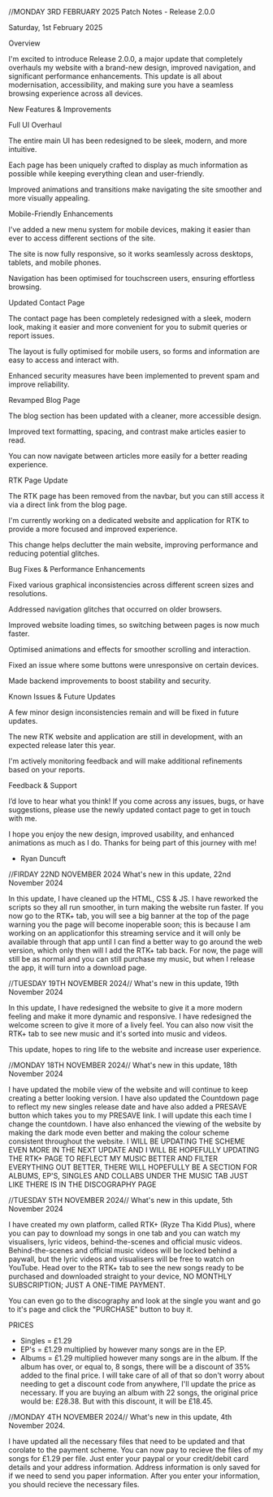 //MONDAY 3RD FEBRUARY 2025
Patch Notes - Release 2.0.0

Saturday, 1st February 2025

Overview

I'm excited to introduce Release 2.0.0, a major update that completely overhauls my website with a brand-new design, improved navigation, and significant performance enhancements. This update is all about modernisation, accessibility, and making sure you have a seamless browsing experience across all devices.

New Features & Improvements

Full UI Overhaul

The entire main UI has been redesigned to be sleek, modern, and more intuitive.

Each page has been uniquely crafted to display as much information as possible while keeping everything clean and user-friendly.

Improved animations and transitions make navigating the site smoother and more visually appealing.

Mobile-Friendly Enhancements

I've added a new menu system for mobile devices, making it easier than ever to access different sections of the site.

The site is now fully responsive, so it works seamlessly across desktops, tablets, and mobile phones.

Navigation has been optimised for touchscreen users, ensuring effortless browsing.

Updated Contact Page

The contact page has been completely redesigned with a sleek, modern look, making it easier and more convenient for you to submit queries or report issues.

The layout is fully optimised for mobile users, so forms and information are easy to access and interact with.

Enhanced security measures have been implemented to prevent spam and improve reliability.

Revamped Blog Page

The blog section has been updated with a cleaner, more accessible design.

Improved text formatting, spacing, and contrast make articles easier to read.

You can now navigate between articles more easily for a better reading experience.

RTK Page Update

The RTK page has been removed from the navbar, but you can still access it via a direct link from the blog page.

I'm currently working on a dedicated website and application for RTK to provide a more focused and improved experience.

This change helps declutter the main website, improving performance and reducing potential glitches.

Bug Fixes & Performance Enhancements

Fixed various graphical inconsistencies across different screen sizes and resolutions.

Addressed navigation glitches that occurred on older browsers.

Improved website loading times, so switching between pages is now much faster.

Optimised animations and effects for smoother scrolling and interaction.

Fixed an issue where some buttons were unresponsive on certain devices.

Made backend improvements to boost stability and security.

Known Issues & Future Updates

A few minor design inconsistencies remain and will be fixed in future updates.

The new RTK website and application are still in development, with an expected release later this year.

I'm actively monitoring feedback and will make additional refinements based on your reports.

Feedback & Support

I’d love to hear what you think! If you come across any issues, bugs, or have suggestions, please use the newly updated contact page to get in touch with me.

I hope you enjoy the new design, improved usability, and enhanced animations as much as I do. Thanks for being part of this journey with me!

- Ryan Duncuft

//FIRDAY 22ND NOVEMBER 2024
What's new in this update, 22nd November 2024

In this update, I have cleaned up the HTML, CSS & JS. I have reworked the scripts so they all run smoother, in turn making the website run faster.
If you now go to the RTK+ tab, you will see a big banner at the top of the page warning you the page will become inoperable soon; this is because I am working on an applicationfor this streaming service and it will only be available through that app until I can find a better way to go around the web version, which only then will I add the RTK+ tab back. For now, the page will still be as normal and you can still purchase my music, but when I release the app, it will turn into a download page.





//TUESDAY 19TH NOVEMBER 2024//
What's new in this update, 19th November 2024

In this update, I have redesigned the website to give it a more modern feeling and make it more dynamic and responsive. I have redesigned the welcome screen to give it more of a lively feel. You can also now visit the RTK+ tab to see new music and it's sorted into music and videos.

This update, hopes to ring life to the website and increase user experience.





//MONDAY 18TH NOVEMBER 2024//
What's new in this update, 18th November 2024

I have updated the mobile view of the website and will continue to keep creating a better looking version. I have also updated the Countdown page to reflect my new singles release date and have also added a PRESAVE button which takes you to my PRESAVE link. I will update this each time I change the countdown. I have also enhanced the viewing of the website by making the dark mode even better and making the colour scheme consistent throughout the website. I WILL BE UPDATING THE SCHEME EVEN MORE IN THE NEXT UPDATE AND I WILL BE HOPEFULLY UPDATING THE RTK+ PAGE TO REFLECT MY MUSIC BETTER AND FILTER EVERYTHING OUT BETTER, THERE WILL HOPEFULLY BE A SECTION FOR ALBUMS, EP'S, SINGLES AND COLLABS UNDER THE MUSIC TAB JUST LIKE THERE IS IN THE DISCOGRAPHY PAGE





//TUESDAY 5TH NOVEMBER 2024//
What's new in this update, 5th November 2024

I have created my own platform, called RTK+ (Ryze Tha Kidd Plus), where you can pay to download my songs in one tab and you can watch my visualisers, lyric videos, behind-the-scenes and official music videos. Behind-the-scenes and official music videos will be locked behind a paywall, but the lyric videos and visualisers will be free to watch on YouTube. Head over to the RTK+ tab to see the new songs ready to be purchased and downloaded straight to your device, NO MONTHLY SUBSCRIPTION; JUST A ONE-TIME PAYMENT.

You can even go to the discography and look at the single you want and go to it's page and click the "PURCHASE" button to buy it.

PRICES
- Singles = £1.29
- EP's = £1.29 multiplied by however many songs are in the EP.
- Albums = £1.29 multiplied however many songs are in the album. If the album has over, or equal to, 8 songs, there will be a discount of 35% added to the final price. I will take care of all of that so don't worry about needing to get a discount code from anywhere, I'll update the price as necessary. If you are buying an album with 22 songs, the original price would be: £28.38. But with this discount, it will be £18.45.





//MONDAY 4TH NOVEMBER 2024//
What's new in this update, 4th November 2024.

I have updated all the necessary files that need to be updated and that corolate to the payment scheme. You can now pay to recieve the files of my songs for £1.29 per file. Just enter your paypal or your credit/debit card details and your address information. Address information is only saved for if we need to send you paper information. After you enter your information, you should recieve the necessary files.